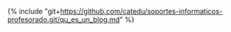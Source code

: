 {% include "git+https://github.com/catedu/soportes-informaticos-profesorado.git/qu_es_un_blog.md" %} 